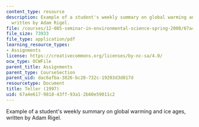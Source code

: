 ```yaml
---
content_type: resource
description: Example of a student's weekly summary on global warming and ice ages,
  written by Adam Rigel.
file: /courses/12-085-seminar-in-environmental-science-spring-2008/67a4e617981843ff93a12b60e59011c2_rigel_w3.pdf
file_size: 73933
file_type: application/pdf
learning_resource_types:
- Assignments
license: https://creativecommons.org/licenses/by-nc-sa/4.0/
ocw_type: OCWFile
parent_title: Assignments
parent_type: CourseSection
parent_uid: dac6afba-3826-bc28-732c-19203d3d017d
resourcetype: Document
title: Teller (1997)
uid: 67a4e617-9818-43ff-93a1-2b60e59011c2
---
```

Example of a student's weekly summary on global warming and ice ages, written by Adam Rigel.